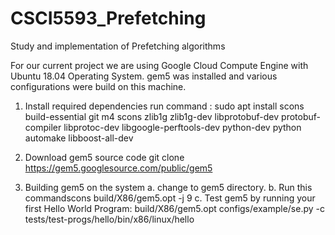 # CSCI5593_Prefetching
Study and implementation of Prefetching algorithms

For our current project we are using Google Cloud Compute Engine with Ubuntu 18.04 Operating System.
gem5 was installed and various configurations were build on this machine.

1. Install required dependencies
run command :
sudo apt install scons build-essential git m4 scons zlib1g zlib1g-dev libprotobuf-dev protobuf-compiler libprotoc-dev libgoogle-perftools-dev python-dev python automake libboost-all-dev

2. Download gem5 source code
git clone https://gem5.googlesource.com/public/gem5

3. Building gem5 on the system
a. change to gem5 directory.
b. Run this commandscons build/X86/gem5.opt -j 9
c. Test gem5 by running your first Hello World Program: build/X86/gem5.opt configs/example/se.py -c tests/test-progs/hello/bin/x86/linux/hello


